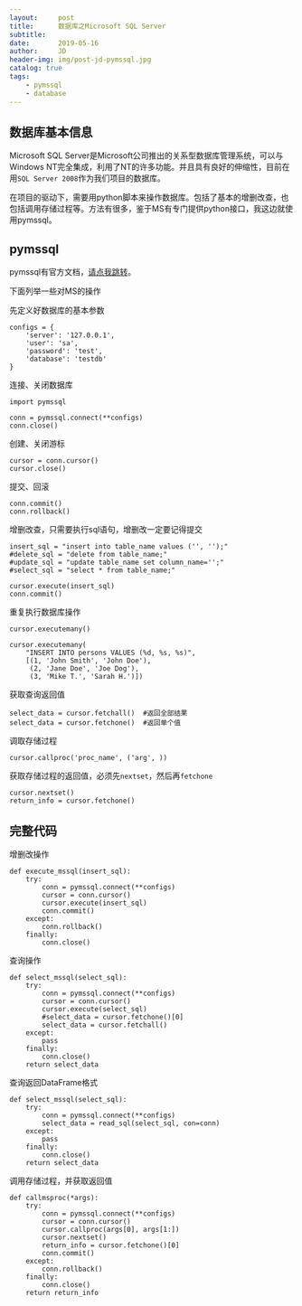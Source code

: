 ```yaml
---
layout:     post
title:      数据库之Microsoft SQL Server
subtitle:   
date:       2019-05-16
author:     JD
header-img: img/post-jd-pymssql.jpg
catalog: true
tags:
    - pymssql
    - database
---
```



## 数据库基本信息

Microsoft SQL Server是Microsoft公司推出的关系型数据库管理系统，可以与Windows NT完全集成，利用了NT的许多功能。并且具有良好的伸缩性，目前在用`SQL Server 2008`作为我们项目的数据库。

在项目的驱动下，需要用python脚本来操作数据库。包括了基本的增删改查，也包括调用存储过程等。方法有很多，鉴于MS有专门提供python接口，我这边就使用pymssql。

## pymssql

pymssql有官方文档，[请点我跳转](http://pymssql.org/en/latest/)。

下面列举一些对MS的操作

先定义好数据库的基本参数

    configs = {
        'server': '127.0.0.1',
        'user': 'sa',
        'password': 'test',
        'database': 'testdb'
    }

连接、关闭数据库

	import pymssql

    conn = pymssql.connect(**configs)
    conn.close()

创建、关闭游标

    cursor = conn.cursor()
    cursor.close()

提交、回滚

    conn.commit()
    conn.rollback()

增删改查，只需要执行sql语句，增删改一定要记得提交

    insert_sql = "insert into table_name values ('', '');"
    #delete_sql = "delete from table_name;"
    #update_sql = "update table_name set column_name='';"
    #select_sql = "select * from table_name;"

    cursor.execute(insert_sql)
    conn.commit()

重复执行数据库操作

    cursor.executemany()

    cursor.executemany(
        "INSERT INTO persons VALUES (%d, %s, %s)",
        [(1, 'John Smith', 'John Doe'),
         (2, 'Jane Doe', 'Joe Dog'),
         (3, 'Mike T.', 'Sarah H.')])

获取查询返回值

    select_data = cursor.fetchall()  #返回全部结果
    select_data = cursor.fetchone()  #返回单个值

调取存储过程

    cursor.callproc('proc_name', ('arg', ))

获取存储过程的返回值，必须先`nextset`，然后再`fetchone`

    cursor.nextset()
    return_info = cursor.fetchone()

## 完整代码

增删改操作

    def execute_mssql(insert_sql):
        try:
            conn = pymssql.connect(**configs)
            cursor = conn.cursor()
            cursor.execute(insert_sql)
            conn.commit()
        except:
            conn.rollback()
        finally:
            conn.close()

查询操作

    def select_mssql(select_sql):
        try:
            conn = pymssql.connect(**configs)
            cursor = conn.cursor()
            cursor.execute(select_sql)
            #select_data = cursor.fetchone()[0]
            select_data = cursor.fetchall()
        except:
            pass
        finally:
            conn.close()
        return select_data

查询返回DataFrame格式

    def select_mssql(select_sql):
        try:
            conn = pymssql.connect(**configs)
            select_data = read_sql(select_sql, con=conn)
        except:
            pass
        finally:
            conn.close()
        return select_data

调用存储过程，并获取返回值

    def callmsproc(*args):
        try:
            conn = pymssql.connect(**configs)
            cursor = conn.cursor()
            cursor.callproc(args[0], args[1:])
            cursor.nextset()
            return_info = cursor.fetchone()[0]
            conn.commit()
        except:
            conn.rollback()
        finally:
            conn.close()
        return return_info